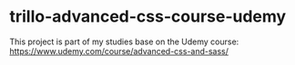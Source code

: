 # trillo-advanced-css-course-udemy
This project is part of my studies base on the Udemy course: https://www.udemy.com/course/advanced-css-and-sass/
